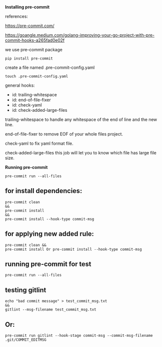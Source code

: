 **Installing pre-commit**

references:

https://pre-commit.com/

https://goangle.medium.com/golang-improving-your-go-project-with-pre-commit-hooks-a265fad0e02f

we use pre-commit package
```
pip install pre-commit
```

create a file named .pre-commit-config.yaml
```
touch .pre-commit-config.yaml
```

general hooks:
- id: trailing-whitespace
- id: end-of-file-fixer
- id: check-yaml
- id: check-added-large-files

trailing-whitespace to handle any whitespace of the end of line and the new line.

end-of-file-fixer to remove EOF of your whole files project.

check-yaml to fix yaml format file.

check-added-large-files this job will let you to know which file has large file size.

**Running pre-commit**
```
pre-commit run --all-files
```

## for install dependencies:
```shell
pre-commit clean
&&
pre-commit install
&&
pre-commit install --hook-type commit-msg
```

## for applying new added rule:
```shell
pre-commit clean &&
pre-commit install Or pre-commit install --hook-type commit-msg
```

## running pre-commit for test
```shell
pre-commit run --all-files
```

## testing gitlint
```shell
echo "bad commit message" > test_commit_msg.txt
&&
gitlint --msg-filename test_commit_msg.txt
```

## Or:
```shell
pre-commit run gitlint --hook-stage commit-msg --commit-msg-filename .git/COMMIT_EDITMSG
```

